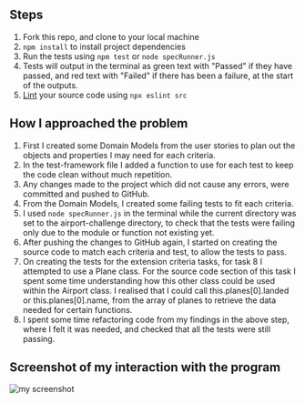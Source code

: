 Steps
-------

1. Fork this repo, and clone to your local machine
2. `npm install` to install project dependencies
3. Run the tests using `npm test` or `node specRunner.js`
4. Tests will output in the terminal as green text with "Passed" if they have passed, and red text with "Failed" if there has been a failure, at the start of the outputs.
5. [Lint](https://eslint.org/docs/user-guide/getting-started) your source code using `npx eslint src`


How I approached the problem
-----------------------------

1. First I created some Domain Models from the user stories to plan out the objects and properties I may need for each criteria.
2. In the test-framework file I added a function to use for each test to keep the code clean without much repetition.
3. Any changes made to the project which did not cause any errors, were committed and pushed to GitHub.
4. From the Domain Models, I created some failing tests to fit each criteria.
5. I used `node specRunner.js` in the terminal while the current directory was set to the airport-challenge directory, to check that the tests were failing only due to the module or function not existing yet.
6. After pushing the changes to GitHub again, I started on creating the source code to match each criteria and test, to allow the tests to pass.
7. On creating the tests for the extension criteria tasks, for task 8 I attempted to use a Plane class. For the source code section of this task I spent some time understanding how this other class could be used within the Airport class. I realised that I could call this.planes[0].landed or this.planes[0].name, from the array of planes to retrieve the data needed for certain functions.
8. I spent some time refactoring code from my findings in the above step, where I felt it was needed, and checked that all the tests were still passing.


Screenshot of my interaction with the program
-----------------------------------------------
![my screenshot](/airport-challenge/screenshot-of-interaction.jpgscreenshot-of-interaction.jpg)
